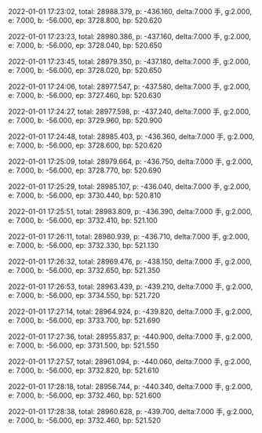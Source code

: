 2022-01-01 17:23:02, total: 28988.379, p: -436.160, delta:7.000 手, g:2.000, e: 7.000, b: -56.000, ep: 3728.800, bp: 520.620

2022-01-01 17:23:23, total: 28980.386, p: -437.160, delta:7.000 手, g:2.000, e: 7.000, b: -56.000, ep: 3728.040, bp: 520.650

2022-01-01 17:23:45, total: 28979.350, p: -437.180, delta:7.000 手, g:2.000, e: 7.000, b: -56.000, ep: 3728.020, bp: 520.650

2022-01-01 17:24:06, total: 28977.547, p: -437.580, delta:7.000 手, g:2.000, e: 7.000, b: -56.000, ep: 3727.460, bp: 520.630

2022-01-01 17:24:27, total: 28977.598, p: -437.240, delta:7.000 手, g:2.000, e: 7.000, b: -56.000, ep: 3729.960, bp: 520.900

2022-01-01 17:24:48, total: 28985.403, p: -436.360, delta:7.000 手, g:2.000, e: 7.000, b: -56.000, ep: 3728.600, bp: 520.620

2022-01-01 17:25:09, total: 28979.664, p: -436.750, delta:7.000 手, g:2.000, e: 7.000, b: -56.000, ep: 3728.770, bp: 520.690

2022-01-01 17:25:29, total: 28985.107, p: -436.040, delta:7.000 手, g:2.000, e: 7.000, b: -56.000, ep: 3730.440, bp: 520.810

2022-01-01 17:25:51, total: 28983.809, p: -436.390, delta:7.000 手, g:2.000, e: 7.000, b: -56.000, ep: 3732.410, bp: 521.100

2022-01-01 17:26:11, total: 28980.939, p: -436.710, delta:7.000 手, g:2.000, e: 7.000, b: -56.000, ep: 3732.330, bp: 521.130

2022-01-01 17:26:32, total: 28969.476, p: -438.150, delta:7.000 手, g:2.000, e: 7.000, b: -56.000, ep: 3732.650, bp: 521.350

2022-01-01 17:26:53, total: 28963.439, p: -439.210, delta:7.000 手, g:2.000, e: 7.000, b: -56.000, ep: 3734.550, bp: 521.720

2022-01-01 17:27:14, total: 28964.924, p: -439.820, delta:7.000 手, g:2.000, e: 7.000, b: -56.000, ep: 3733.700, bp: 521.690

2022-01-01 17:27:36, total: 28955.837, p: -440.900, delta:7.000 手, g:2.000, e: 7.000, b: -56.000, ep: 3731.500, bp: 521.550

2022-01-01 17:27:57, total: 28961.094, p: -440.060, delta:7.000 手, g:2.000, e: 7.000, b: -56.000, ep: 3732.820, bp: 521.610

2022-01-01 17:28:18, total: 28956.744, p: -440.340, delta:7.000 手, g:2.000, e: 7.000, b: -56.000, ep: 3732.460, bp: 521.600

2022-01-01 17:28:38, total: 28960.628, p: -439.700, delta:7.000 手, g:2.000, e: 7.000, b: -56.000, ep: 3732.460, bp: 521.520